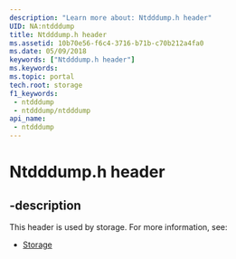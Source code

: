 ```yaml
---
description: "Learn more about: Ntdddump.h header"
UID: NA:ntdddump
title: Ntdddump.h header
ms.assetid: 10b70e56-f6c4-3716-b71b-c70b212a4fa0
ms.date: 05/09/2018
keywords: ["Ntdddump.h header"]
ms.keywords: 
ms.topic: portal
tech.root: storage
f1_keywords:
 - ntdddump
 - ntdddump/ntdddump
api_name:
 - ntdddump
---
```


# Ntdddump.h header


## -description

This header is used by storage. For more information, see:

- [Storage](../_storage/index.md)

